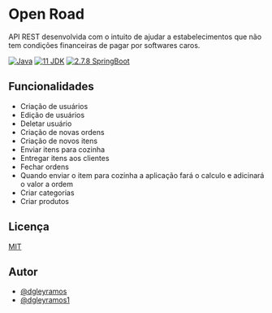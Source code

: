 
# Open Road

API REST desenvolvida com o intuito de ajudar a estabelecimentos que não tem condições financeiras de pagar por softwares caros.

[![Java](https://img.shields.io/badge/Java-red.svg)](https://www.java.com/pt-BR/)
[![11 JDK](https://img.shields.io/badge/JDK-11-yellow.svg)](https://www.oracle.com/br/java/technologies/downloads/)
[![2.7.8 SpringBoot](https://img.shields.io/badge/SpringBoot-2.7.8-green.svg)](https://spring.io/projects/spring-boot)
## Funcionalidades

- Criação de usuários
- Edição de usuários
- Deletar usuário
- Criação de novas ordens
- Criação de novos itens
- Enviar itens para cozinha
- Entregar itens aos clientes
- Fechar ordens
- Quando enviar o item para cozinha a aplicação fará o calculo e adicinará o valor a ordem
- Criar categorias
- Criar produtos


## Licença

[MIT](https://choosealicense.com/licenses/mit/)


## Autor

- [@dgleyramos](https://www.instagram.com/dgleyramos/)
- [@dgleyramos1](https://github.com/dgleyramos1)
